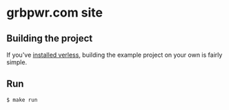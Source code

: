 # grbpwr.com site


## Building the project

If you've [installed verless](https://github.com/verless/verless#-installation), building the example project on your
own is fairly simple.

## Run
```shell script
$ make run
```
